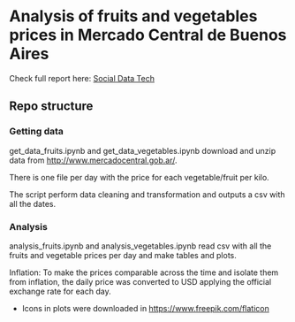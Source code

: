 # Analysis of fruits and vegetables prices in Mercado Central de Buenos Aires

Check full report here: [Social Data Tech](https://socialdatatech.com/cheapest-fruits-and-vegetables-per-month/)

## Repo structure
### Getting data
get_data_fruits.ipynb and get_data_vegetables.ipynb download and unzip data from http://www.mercadocentral.gob.ar/.

There is one file per day with the price for each vegetable/fruit per kilo.

The script perform data cleaning and transformation and outputs a csv with all the dates. 

### Analysis
analysis_fruits.ipynb and analysis_vegetables.ipynb read csv with all the fruits and vegetable prices per day and make
tables and plots.

Inflation: To make the prices comparable across the time and isolate them from inflation, the daily price was converted to USD applying the official exchange rate for each day.

* Icons in plots were downloaded in https://www.freepik.com/flaticon

